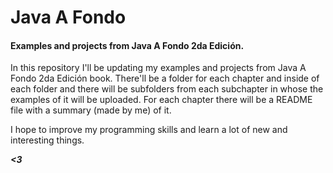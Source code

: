 # Java A Fondo
#### Examples and projects from Java A Fondo 2da Edición.

In this repository I'll be updating my examples and projects from Java A Fondo 2da Edición book.
There'll be a folder for each chapter and inside of each folder and there will be subfolders from each subchapter in whose the examples of it will be uploaded.
For each chapter there will be a README file with a summary (made by me) of it.

I hope to improve my programming skills and learn a lot of new and interesting things.

***<3***
